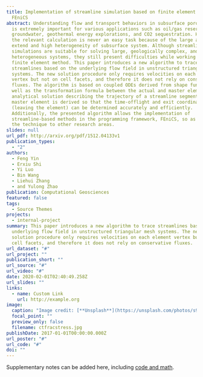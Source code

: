 ```yaml
---
title: Implementation of streamline simulation based on finite element method in
  FEniCS
abstract: Understanding flow and transport behaviors in subsurface porous rock
  is extremely important for various applications such as oil/gas reservoirs,
  groundwater, geothermal energy explorations, and CO2 sequestration. However,
  the relevant calculation is never an easy task because of the large areal
  extend and high heterogeneity of subsurface system. Although streamline-based
  simulations are suitable for solving large, geologically complex, and
  heterogeneous systems, they still present difficulties while working with the
  finite element method. This paper introduces a new algorithm to trace
  streamlines based on the underlying flow field in unstructured triangular mesh
  systems. The new solution procedure only requires velocities on each element
  vertex but not on cell facets, and therefore it does not rely on conservative
  fluxes. The algorithm is based on coupled ODEs derived from shape functions as
  well as the transformation formula between the actual and master elements. The
  analytical solution describing the trajectory of a streamline segment in the
  master element is derived so that the time-offlight and exit coordinate
  (leaving the element) can be determined accurately and efficiently.
  Additionally, the presented algorithm allows the implementation of
  streamline-based methods in the programming framework, FEniCS, so as to extend
  the technique to other research areas.
slides: null
url_pdf: http://arxiv.org/pdf/1512.04133v1
publication_types:
  - "2"
authors:
  - Feng Yin
  - Erxiu Shi
  - Yi Luo
  - Bin Wang
  - Liehui Zhang
  - and Yulong Zhao
publication: Computational Geosciences
featured: false
tags:
  - Source Themes
projects:
  - internal-project
summary: This paper introduces a new algorithm to trace streamlines based on the
  underlying flow field in unstructured triangular mesh systems. The new
  solution procedure only requires velocities on each element vertex but not on
  cell facets, and therefore it does not rely on conservative fluxes.
url_dataset: "#"
url_project: ""
publication_short: ""
url_source: "#"
url_video: "#"
date: 2020-02-01T02:40:49.258Z
url_slides: ""
links:
  - name: Custom Link
    url: http://example.org
image:
  caption: "Image credit: [**Unsplash**](https://unsplash.com/photos/s9CC2SKySJM)"
  focal_point: ""
  preview_only: false
  filename: ctfracstress.jpg
publishDate: 2017-01-01T00:00:00.000Z
url_poster: "#"
url_code: "#"
doi: ""
---
```


Supplementary notes can be added here, including [code and math](https://wowchemy.com/docs/content/writing-markdown-latex/).
